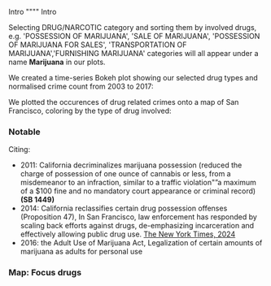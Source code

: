 
Intro """" Intro 

Selecting DRUG/NARCOTIC category and sorting them by involved drugs, e.g. 'POSSESSION OF MARIJUANA', 'SALE OF MARIJUANA', 'POSSESSION OF MARIJUANA FOR SALES', 'TRANSPORTATION OF MARIJUANA','FURNISHING MARIJUANA' categories will all appear under a name **Marijuana** in our plots. 


We created a time-series Bokeh plot showing our selected drug types and normalised crime count from 2003 to 2017:

<object type="text/html" data="{{ site.baseurl }}/TimeSeries.html" width="1200" height="800" style="border: none; padding: 0;"></object>

We plotted the occurences of drug related crimes onto a map of San Francisco, coloring by the type of drug involved:

<object type="text/html" data="{{ site.baseurl }}/MapPlot.html" width="1200" height="800" style="border: none; padding: 0;"></object>

### Notable 
Citing: 
* 2011: California decriminalizes marijuana possession (reduced the charge of possession of one ounce of cannabis or less, from a misdemeanor to an infraction, similar to a traffic violation"”a maximum of a $100 fine and no mandatory court appearance or criminal record) **(SB 1449)** 
* 2014: California reclassifies certain drug possession offenses (Proposition 47), In San Francisco, law enforcement has responded by scaling back efforts against drugs, de-emphasizing incarceration and effectively allowing public drug use. [The New York Times, 2024](https://www.nytimes.com/2024/01/31/upshot/san-francisco-drug-crisis.html)
* 2016: the Adult Use of Marijuana Act, Legalization of certain amounts of marijuana as adults for personal use 


### Map: Focus drugs 